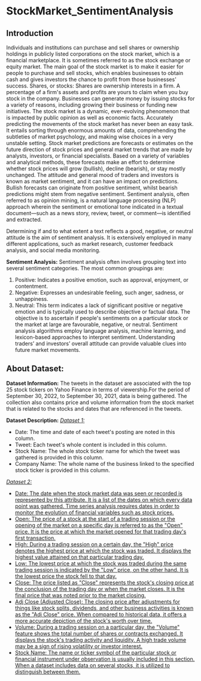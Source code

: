 # StockMarket_SentimentAnalysis

## Introduction 
Individuals and institutions can purchase and sell shares or ownership holdings in publicly listed corporations on the stock market, which is a financial marketplace. It is sometimes referred to as the stock exchange or equity market. The main goal of the stock market is to make it easier for people to purchase and sell stocks, which enables businesses to obtain cash and gives investors the chance to profit from those businesses' success.
Shares, or stocks: Shares are ownership interests in a firm. A percentage of a firm's assets and profits are yours to claim when you buy stock in the company. Businesses can generate money by issuing stocks for a variety of reasons, including growing their business or funding new initiatives.
The stock market is a dynamic, ever-evolving phenomenon that is impacted by public opinion as well as economic facts. Accurately predicting the movements of the stock market has never been an easy task. It entails sorting through enormous amounts of data, comprehending the subtleties of market psychology, and making wise choices in a very unstable setting.
Stock market predictions are forecasts or estimates on the future direction of stock prices and general market trends that are made by analysts, investors, or financial specialists. Based on a variety of variables and analytical methods, these forecasts make an effort to determine whether stock prices will grow (bullish), decline (bearish), or stay mostly unchanged.
The attitude and general mood of traders and investors is known as market sentiment, and it can have an impact on predictions. Bullish forecasts can originate from positive sentiment, whilst bearish predictions might stem from negative sentiment.
Sentiment analysis, often referred to as opinion mining, is a natural language processing (NLP) approach wherein the sentiment or emotional tone indicated in a textual document—such as a news story, review, tweet, or comment—is identified and extracted. 

Determining if and to what extent a text reflects a good, negative, or neutral attitude is the aim of sentiment analysis. It is extensively employed in many different applications, such as market research, customer feedback analysis, and social media monitoring.

**Sentiment Analysis:** Sentiment analysis often involves grouping text into several sentiment categories. The most common groupings are:
1. Positive: Indicates a positive emotion, such as approval, enjoyment, or contentment.
2. Negative: Expresses an undesirable feeling, such anger, sadness, or unhappiness.
3. Neutral: This term indicates a lack of significant positive or negative emotion and is typically used to describe objective or factual data.
The objective is to ascertain if people's sentiments on a particular stock or the market at large are favourable, negative, or neutral. Sentiment analysis algorithms employ language analysis, machine learning, and lexicon-based approaches to interpret sentiment. Understanding traders’ and investors’ overall attitude can provide valuable clues into future market movements.

## About Dataset:
**Dataset Information:**
The tweets in the dataset are associated with the top 25 stock tickers on Yahoo Finance in terms of viewership.For the period of September 30, 2022, to September 30, 2021, data is being gathered.
The collection also contains price and volume information from the stock market that is related to the stocks and dates that are referenced in the tweets.

**Dataset Description:**
<u><i>Dataset 1:</i></u>

- Date: The time and date of each tweet's posting are noted in this column.
- Tweet: Each tweet's whole content is included in this column.
- Stock Name: The whole stock ticker name for which the tweet was gathered is provided in this column.
- Company Name: The whole name of the business linked to the specified stock ticker is provided in this column.

<u><i>Dataset 2:</i><u>

- Date: The date when the stock market data was seen or recorded is represented by this attribute. It is a list of the dates on which every data point was gathered. Time series analysis requires dates in order to monitor the evolution of financial variables such as stock prices.
- Open: The price of a stock at the start of a trading session or the opening of the market on a specific day is referred to as the "Open" price. It is the price at which the market opened for that trading day's first transaction.
- High: During a trading session on a certain day, the "High" price denotes the highest price at which the stock was traded. It displays the highest value attained on that particular trading day.
- Low: The lowest price at which the stock was traded during the same trading session is indicated by the "Low" price, on the other hand. It is the lowest price the stock fell to that day.
- Close: The price listed as "Close" represents the stock's closing price at the conclusion of the trading day or when the market closes. It is the final price that was noted prior to the market closing.
- Adj Close (Adjusted Close): The closing price after adjustments for things like stock splits, dividends, and other business activities is known as the "Adj Close" price. When compared to historical data, it offers a more accurate depiction of the stock's worth over time.
- Volume: During a trading session on a particular day, the "Volume" feature shows the total number of shares or contracts exchanged. It displays the stock's trading activity and liquidity. A high trade volume may be a sign of rising volatility or investor interest.
- Stock Name: The name or ticker symbol of the particular stock or financial instrument under observation is usually included in this section. When a dataset includes data on several stocks, it is utilized to distinguish between them.



